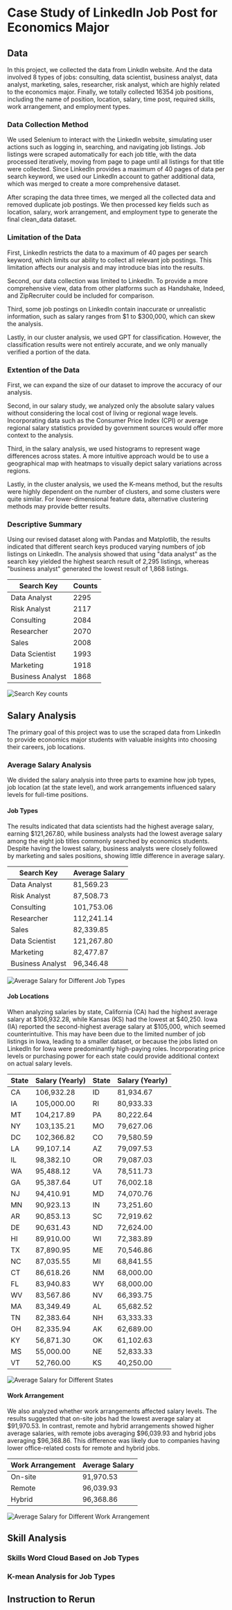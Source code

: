 # Case Study of LinkedIn Job Post for Economics Major

## Data  

In this project, we collected the data from LinkdIn website. And the data involved 8 types of jobs: consulting, data scientist, business analyst, data analyst, marketing, sales, researcher, risk analyst, which are highly related to the economics major. Finally, we totally collected 16354 job positions, including the name of position, location, salary, time post, required skills, work arrangement, and employment types. 

 
### Data Collection Method

We used Selenium to interact with the LinkedIn website, simulating user actions such as logging in, searching, and navigating job listings. Job listings were scraped automatically for each job title, with the data processed iteratively, moving from page to page until all listings for that title were collected. Since LinkedIn provides a maximum of 40 pages of data per search keyword, we used our LinkedIn account to gather additional data, which was merged to create a more comprehensive dataset.

After scraping the data three times, we merged all the collected data and removed duplicate job postings. We then processed key fields such as location, salary, work arrangement, and employment type to generate the final clean_data dataset.

### Limitation of the Data
 
First, LinkedIn restricts the data to a maximum of 40 pages per search keyword, which limits our ability to collect all relevant job postings. This limitation affects our analysis and may introduce bias into the results.

Second, our data collection was limited to LinkedIn. To provide a more comprehensive view, data from other platforms such as Handshake, Indeed, and ZipRecruiter could be included for comparison.

Third, some job postings on LinkedIn contain inaccurate or unrealistic information, such as salary ranges from $1 to $300,000, which can skew the analysis.

Lastly, in our cluster analysis, we used GPT for classification. However, the classification results were not entirely accurate, and we only manually verified a portion of the data.

### Extention of the Data

First, we can expand the size of our dataset to improve the accuracy of our analysis.

Second, in our salary study, we analyzed only the absolute salary values without considering the local cost of living or regional wage levels. Incorporating data such as the Consumer Price Index (CPI) or average regional salary statistics provided by government sources would offer more context to the analysis.

Third, in the salary analysis, we used histograms to represent wage differences across states. A more intuitive approach would be to use a geographical map with heatmaps to visually depict salary variations across regions.

Lastly, in the cluster analysis, we used the K-means method, but the results were highly dependent on the number of clusters, and some clusters were quite similar. For lower-dimensional feature data, alternative clustering methods may provide better results.

### Descriptive Summary
Using our revised dataset along with Pandas and Matplotlib, the results indicated that different search keys produced varying numbers of job listings on LinkedIn. The analysis showed that using "data analyst" as the search key yielded the highest search result of 2,295 listings, whereas "business analyst" generated the lowest result of 1,868 listings.

| Search Key      | Counts |
|-----------------|--------|
| Data Analyst    | 2295   |
| Risk Analyst    | 2117   |
| Consulting      | 2084   |
| Researcher      | 2070   |
| Sales           | 2008   |
| Data Scientist  | 1993   |
| Marketing       | 1918   |
| Business Analyst| 1868   |   

![Search Key counts](./results/search_key_counts.jpg)

## Salary Analysis
The primary goal of this project was to use the scraped data from LinkedIn to provide economics major students with valuable insights into choosing their careers, job locations.

### Average Salary Analysis
We divided the salary analysis into three parts to examine how job types, job location (at the state level), and work arrangements influenced salary levels for full-time positions.

#### Job Types

The results indicated that data scientists had the highest average salary, earning $121,267.80, while business analysts had the lowest average salary among the eight job titles commonly searched by economics students. Despite having the lowest salary, business analysts were closely followed by marketing and sales positions, showing little difference in average salary.

| Search Key        | Average Salary |
|-------------------|----------------|
| Data Analyst      | 81,569.23       |
| Risk Analyst      | 87,508.73       |
| Consulting        | 101,753.06      |
| Researcher        | 112,241.14      |
| Sales             | 82,339.85       |
| Data Scientist    | 121,267.80      |
| Marketing         | 82,477.87       |
| Business Analyst  | 96,346.48       |

![ Average Salary for Different Job Types](./results/average_salary.jpg)

#### Job Locations

When analyzing salaries by state, California (CA) had the highest average salary at $106,932.28, while Kansas (KS) had the lowest at $40,250. Iowa (IA) reported the second-highest average salary at $105,000, which seemed counterintuitive. This may have been due to the limited number of job listings in Iowa, leading to a smaller dataset, or because the jobs listed on LinkedIn for Iowa were predominantly high-paying roles. Incorporating price levels or purchasing power for each state could provide additional context on actual salary levels.

| State | Salary (Yearly) | State | Salary (Yearly) |
|-------|-----------------|-------|-----------------|
| CA    | 106,932.28       | ID    | 81,934.67       |
| IA    | 105,000.00       | RI    | 80,933.33       |
| MT    | 104,217.89       | PA    | 80,222.64       |
| NY    | 103,135.21       | MO    | 79,627.06       |
| DC    | 102,366.82       | CO    | 79,580.59       |
| LA    | 99,107.14        | AZ    | 79,097.53       |
| IL    | 98,382.10        | OR    | 79,087.03       |
| WA    | 95,488.12        | VA    | 78,511.73       |
| GA    | 95,387.64        | UT    | 76,002.18       |
| NJ    | 94,410.91        | MD    | 74,070.76       |
| MN    | 90,923.13        | IN    | 73,251.60       |
| AR    | 90,853.13        | SC    | 72,919.62       |
| DE    | 90,631.43        | ND    | 72,624.00       |
| HI    | 89,910.00        | WI    | 72,383.89       |
| TX    | 87,890.95        | ME    | 70,546.86       |
| NC    | 87,035.55        | MI    | 68,841.55       |
| CT    | 86,618.26        | NM    | 68,000.00       |
| FL    | 83,940.83        | WY    | 68,000.00       |
| WV    | 83,567.86        | NV    | 66,393.75       |
| MA    | 83,349.49        | AL    | 65,682.52       |
| TN    | 82,383.64        | NH    | 63,333.33       |
| OH    | 82,335.94        | AK    | 62,689.00       |
| KY    | 56,871.30        | OK    | 61,102.63       |
| MS    | 55,000.00        | NE    | 52,833.33       |
| VT    | 52,760.00        | KS    | 40,250.00       |

![ Average Salary for Different States ](./results/avg_salary_by_state.jpg)

#### Work Arrangement

We also analyzed whether work arrangements affected salary levels. The results suggested that on-site jobs had the lowest average salary at $91,970.53. In contrast, remote and hybrid arrangements showed higher average salaries, with remote jobs averaging $96,039.93 and hybrid jobs averaging $96,368.86. This difference was likely due to companies having lower office-related costs for remote and hybrid jobs.

| Work Arrangement | Average Salary  |
|------------------|-----------------|
| On-site          | 91,970.53        |
| Remote           | 96,039.93        |
| Hybrid           | 96,368.86        |

![ Average Salary for Different Work Arrangement ](./results/salary_by_work_arrangement.jpg)

## Skill Analysis

### Skills Word Cloud Based on Job Types

### K-mean Analysis for Job Types

## Instruction to Rerun
